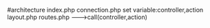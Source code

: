 #architecture
index.php
	connection.php
	set variable:controller,action
	layout.php
		routes.php
		--->call(controller,action)